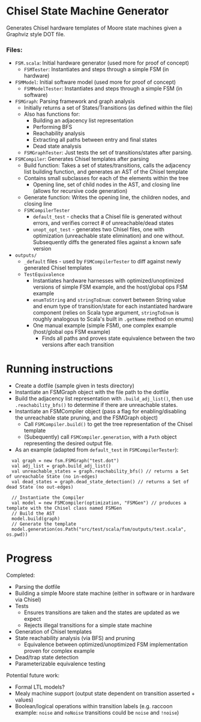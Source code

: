 Chisel State Machine Generator
==============================
Generates Chisel hardware templates of Moore state machines given a Graphviz style DOT file. 

### Files:
- `FSM.scala`: Initial hardware generator (used more for proof of concept)
  - `FSMTester`: Instantiates and steps through a simple FSM (in hardware)
- `FSMModel`: Initial software model (used more for proof of concept)
  - `FSMModelTester`: Instantiates and steps through a simple FSM (in software)
- `FSMGraph`: Parsing framework and graph analysis
  - Initially returns a set of States/Transitions (as defined within the file)
  - Also has functions for:
    - Building an adjacency list representation
    - Performing BFS
    - Reachability analysis
    - Extracting all paths between entry and final states
    - Dead state analysis
  - `FSMGraphTester`: Just tests the set of transitions/states after parsing.  
- `FSMCompiler`: Generates Chisel templates after parsing
  - Build function: Takes a set of states/transitions, calls the adjacency list building function, and generates an AST of the Chisel template
  - Contains small subclasses for each of the elements within the tree
    - Opening line, set of child nodes in the AST, and closing line (allows for recursive code generation)
  - Generate function: Writes the opening line, the children nodes, and closing line
  - `FSMCompilerTester`
    - `default_test` - checks that a Chisel file is generated without errors, and verifies correct # of unreachable/dead states
    - `unopt_opt_test` - generates two Chisel files, one with optimization (unreachable state elimination) and one without. Subsequently diffs the generated files against a known safe version
- `outputs/`
  - `_default` files - used by `FSMCompilerTester` to diff against newly generated Chisel templates
  - `TestEquivalence`
    - Instantiates hardware harnesses with optimized/unoptimized versions of simple FSM example, and the host/global ops FSM example
    - `enumToString` and `stringToEnum`: convert between String value and enum type of transition/state for each instantiated hardware component (relies on Scala type argument, `stringToEnum` is roughly analogous to Scala's built in `.getName` method on enums)
    - One manual example (simple FSM), one complex example (host/global ops FSM example)
      - Finds all paths and proves state equivalence between the two versions after each transition

Running instructions
====================
- Create a dotfile (sample given in tests directory)
- Instantiate an FSMGraph object with the file path to the dotfile
- Build the adjacency list representation with `.build_adj_list()`, then use `.reachability_bfs()` to determine if there are unreachable states.
- Instantiate an FSMCompiler object (pass a flag for enabling/disabling the unreachable state pruning, and the FSMGraph object)
  - Call `FSMCompiler.build()` to get the tree representation of the Chisel template
  - (Subequently) call `FSMCompiler.generation`, with a `Path` object representing the desired output file. 
- As an example (adapted from `default_test` in `FSMCompilerTester`):

```
  val graph = new fsm.FSMGraph("test.dot")
  val adj_list = graph.build_adj_list()
  val unreachable_states = graph.reachability_bfs() // returns a Set of unreachable State (no in-edges)
  val dead_states = graph.dead_state_detection() // returns a Set of dead State (no out-edges)
  
  // Instantiate the Compiler
  val model = new FSMCompiler(optimization, "FSMGen") // produces a template with the Chisel class named FSMGen
  // Build the AST
  model.build(graph)
  // Generate the template
  model.generation(os.Path("src/test/scala/fsm/outputs/test.scala", os.pwd))
```

Progress
========
Completed:
  - Parsing the dotfile
  - Building a simple Moore state machine (either in software or in hardware via Chisel)
  - Tests
    - Ensures transitions are taken and the states are updated as we expect
    - Rejects illegal transitions for a simple state machine
  - Generation of Chisel templates
  - State reachability analysis (via BFS) and pruning
    - Equivalence between optimized/unoptimized FSM implementation proven for complex example
  - Dead/trap state detection
  - Parameterizable equivalence testing

Potential future work:
  - Formal LTL models?
  - Mealy machine support (output state dependent on transition asserted + values)
  - Boolean/logical operations within transition labels (e.g. raccoon example: `noise` and `noNoise` transitions could be `noise` and `!noise`)